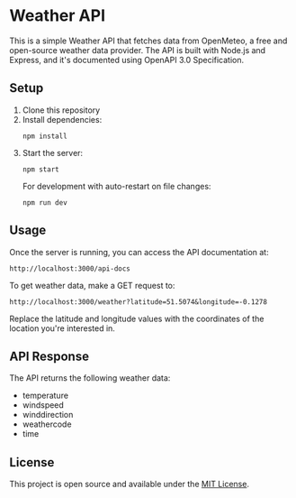 # Weather API

This is a simple Weather API that fetches data from OpenMeteo, a free and open-source weather data provider. The API is built with Node.js and Express, and it's documented using OpenAPI 3.0 Specification.

## Setup

1. Clone this repository
2. Install dependencies:
   ```
   npm install
   ```
3. Start the server:
   ```
   npm start
   ```
   For development with auto-restart on file changes:
   ```
   npm run dev
   ```

## Usage

Once the server is running, you can access the API documentation at:

```
http://localhost:3000/api-docs
```

To get weather data, make a GET request to:

```
http://localhost:3000/weather?latitude=51.5074&longitude=-0.1278
```

Replace the latitude and longitude values with the coordinates of the location you're interested in.

## API Response

The API returns the following weather data:

- temperature
- windspeed
- winddirection
- weathercode
- time

## License

This project is open source and available under the [MIT License](LICENSE).
